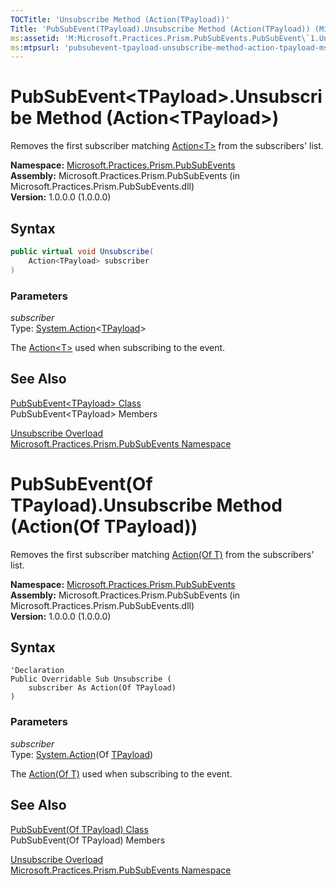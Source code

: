 ```yaml
---
TOCTitle: 'Unsubscribe Method (Action(TPayload))'
Title: 'PubSubEvent(TPayload).Unsubscribe Method (Action(TPayload)) (Microsoft.Practices.Prism.PubSubEvents)'
ms:assetid: 'M:Microsoft.Practices.Prism.PubSubEvents.PubSubEvent\`1.Unsubscribe(System.Action{\`0})'
ms:mtpsurl: 'pubsubevent-tpayload-unsubscribe-method-action-tpayload-mspp-pubsubevents.md'
---
```



# PubSubEvent&lt;TPayload&gt;.Unsubscribe Method (Action&lt;TPayload&gt;)

Removes the first subscriber matching [Action&lt;T&gt;](http://msdn.microsoft.com/en-us/library/018hxwa8) from the subscribers' list.

**Namespace:** [Microsoft.Practices.Prism.PubSubEvents](/patterns-practices/reference/mspp-pubsubevents-namespace)  
**Assembly:** Microsoft.Practices.Prism.PubSubEvents (in Microsoft.Practices.Prism.PubSubEvents.dll)  
**Version:** 1.0.0.0 (1.0.0.0)

## Syntax

```C#
public virtual void Unsubscribe(
	Action<TPayload> subscriber
)
```

### Parameters

*subscriber*  
Type: [System.Action](http://msdn.microsoft.com/en-us/library/018hxwa8)&lt;[TPayload](/patterns-practices/reference/pubsubevent-tpayload-class-mspp-pubsubevents)&gt;

The [Action&lt;T&gt;](http://msdn.microsoft.com/en-us/library/018hxwa8) used when subscribing to the event.

## See Also

[PubSubEvent&lt;TPayload&gt; Class](/patterns-practices/reference/pubsubevent-tpayload-class-mspp-pubsubevents)  
PubSubEvent&lt;TPayload&gt; Members

[Unsubscribe Overload](/patterns-practices/reference/pubsubevent-tpayload-unsubscribe-method-mspp-pubsubevents)  
[Microsoft.Practices.Prism.PubSubEvents Namespace](/patterns-practices/reference/mspp-pubsubevents-namespace)  

# PubSubEvent(Of TPayload).Unsubscribe Method (Action(Of TPayload))

Removes the first subscriber matching [Action(Of T)](http://msdn.microsoft.com/en-us/library/018hxwa8) from the subscribers' list.

**Namespace:** [Microsoft.Practices.Prism.PubSubEvents](/patterns-practices/reference/mspp-pubsubevents-namespace)  
**Assembly:** Microsoft.Practices.Prism.PubSubEvents (in Microsoft.Practices.Prism.PubSubEvents.dll)  
**Version:** 1.0.0.0 (1.0.0.0)

## Syntax

```VB
'Declaration
Public Overridable Sub Unsubscribe ( 
	subscriber As Action(Of TPayload)
)
```

### Parameters

*subscriber*  
Type: [System.Action](http://msdn.microsoft.com/en-us/library/018hxwa8)(Of [TPayload](/patterns-practices/reference/pubsubevent-tpayload-class-mspp-pubsubevents))

The [Action(Of T)](http://msdn.microsoft.com/en-us/library/018hxwa8) used when subscribing to the event.

## See Also

[PubSubEvent(Of TPayload) Class](/patterns-practices/reference/pubsubevent-tpayload-class-mspp-pubsubevents)  
PubSubEvent(Of TPayload) Members

[Unsubscribe Overload](/patterns-practices/reference/pubsubevent-tpayload-unsubscribe-method-mspp-pubsubevents)  
[Microsoft.Practices.Prism.PubSubEvents Namespace](/patterns-practices/reference/mspp-pubsubevents-namespace)  